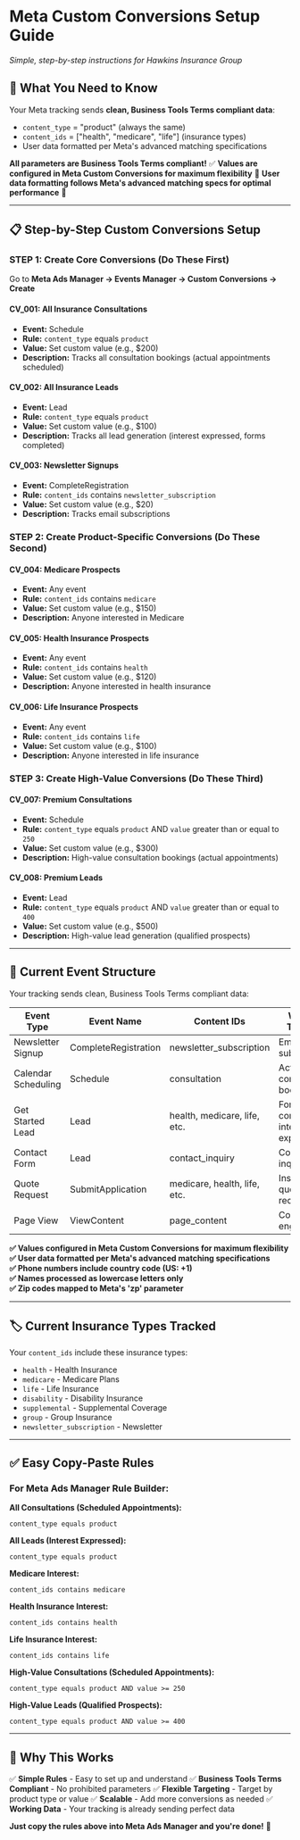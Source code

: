 # Meta Custom Conversions Setup Guide
*Simple, step-by-step instructions for Hawkins Insurance Group*

## 🎯 **What You Need to Know**

Your Meta tracking sends **clean, Business Tools Terms compliant data**:
- `content_type` = "product" (always the same)
- `content_ids` = ["health", "medicare", "life"] (insurance types)  
- User data formatted per Meta's advanced matching specifications

**All parameters are Business Tools Terms compliant!** ✅
**Values are configured in Meta Custom Conversions for maximum flexibility** 🎯
**User data formatting follows Meta's advanced matching specs for optimal performance** 🚀

---

## 📋 **Step-by-Step Custom Conversions Setup**

### **STEP 1: Create Core Conversions (Do These First)**

Go to **Meta Ads Manager → Events Manager → Custom Conversions → Create**

#### **CV_001: All Insurance Consultations**
- **Event:** Schedule
- **Rule:** `content_type` equals `product`
- **Value:** Set custom value (e.g., $200)
- **Description:** Tracks all consultation bookings (actual appointments scheduled)

#### **CV_002: All Insurance Leads** 
- **Event:** Lead
- **Rule:** `content_type` equals `product`
- **Value:** Set custom value (e.g., $100)
- **Description:** Tracks all lead generation (interest expressed, forms completed)

#### **CV_003: Newsletter Signups**
- **Event:** CompleteRegistration
- **Rule:** `content_ids` contains `newsletter_subscription`
- **Value:** Set custom value (e.g., $20)
- **Description:** Tracks email subscriptions

### **STEP 2: Create Product-Specific Conversions (Do These Second)**

#### **CV_004: Medicare Prospects**
- **Event:** Any event
- **Rule:** `content_ids` contains `medicare`
- **Value:** Set custom value (e.g., $150)
- **Description:** Anyone interested in Medicare

#### **CV_005: Health Insurance Prospects**
- **Event:** Any event  
- **Rule:** `content_ids` contains `health`
- **Value:** Set custom value (e.g., $120)
- **Description:** Anyone interested in health insurance

#### **CV_006: Life Insurance Prospects**
- **Event:** Any event
- **Rule:** `content_ids` contains `life`
- **Value:** Set custom value (e.g., $100)
- **Description:** Anyone interested in life insurance

### **STEP 3: Create High-Value Conversions (Do These Third)**

#### **CV_007: Premium Consultations**
- **Event:** Schedule
- **Rule:** `content_type` equals `product` AND `value` greater than or equal to `250`
- **Value:** Set custom value (e.g., $300)
- **Description:** High-value consultation bookings (actual appointments)

#### **CV_008: Premium Leads**
- **Event:** Lead
- **Rule:** `content_type` equals `product` AND `value` greater than or equal to `400`
- **Value:** Set custom value (e.g., $500)
- **Description:** High-value lead generation (qualified prospects)

---

## 🎪 **Current Event Structure**

Your tracking sends clean, Business Tools Terms compliant data:

| Event Type | Event Name | Content IDs | When It Triggers |
|------------|------------|-------------|------------------|
| Newsletter Signup | CompleteRegistration | newsletter_subscription | Email subscription |
| Calendar Scheduling | Schedule | consultation | Actual consultation booking |
| Get Started Lead | Lead | health, medicare, life, etc. | Form completion, interest expressed |
| Contact Form | Lead | contact_inquiry | Contact inquiry |
| Quote Request | SubmitApplication | medicare, health, life, etc. | Insurance quote request |
| Page View | ViewContent | page_content | Content engagement |

**✅ Values configured in Meta Custom Conversions for maximum flexibility**  
**✅ User data formatted per Meta's advanced matching specifications**  
**✅ Phone numbers include country code (US: +1)**  
**✅ Names processed as lowercase letters only**  
**✅ Zip codes mapped to Meta's 'zp' parameter**

---

## 🏷️ **Current Insurance Types Tracked**

Your `content_ids` include these insurance types:
- `health` - Health Insurance
- `medicare` - Medicare Plans
- `life` - Life Insurance  
- `disability` - Disability Insurance
- `supplemental` - Supplemental Coverage
- `group` - Group Insurance
- `newsletter_subscription` - Newsletter

---

## ✅ **Easy Copy-Paste Rules**

### For Meta Ads Manager Rule Builder:

**All Consultations (Scheduled Appointments):**
```
content_type equals product
```

**All Leads (Interest Expressed):**  
```
content_type equals product
```

**Medicare Interest:**
```
content_ids contains medicare
```

**Health Insurance Interest:**
```
content_ids contains health
```

**Life Insurance Interest:**
```
content_ids contains life
```

**High-Value Consultations (Scheduled Appointments):**
```
content_type equals product AND value >= 250
```

**High-Value Leads (Qualified Prospects):**
```
content_type equals product AND value >= 400
```

---

## 🚀 **Why This Works**

✅ **Simple Rules** - Easy to set up and understand
✅ **Business Tools Terms Compliant** - No prohibited parameters
✅ **Flexible Targeting** - Target by product type or value
✅ **Scalable** - Add more conversions as needed
✅ **Working Data** - Your tracking is already sending perfect data

**Just copy the rules above into Meta Ads Manager and you're done!** 🎯